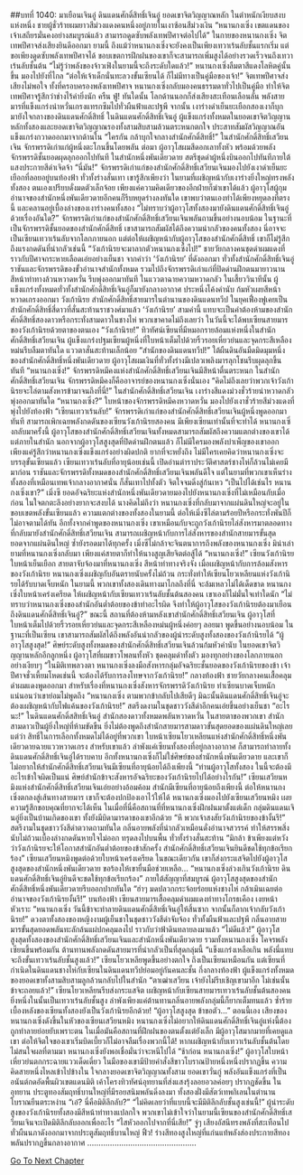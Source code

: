 ##บทที่ 1040: มาเยือนเจินอู่
ดินแดนศักดิ์สิทธิ์เจินอู่ ยอดเขาจิตวิญญาณหลัก ในตำหนักเงียบสงบแห่งหนึ่ง
ชายผู้ชั่วร้ายผมยาวสีม่วงแดงคนหนึ่งอยู่ภายในเงาซ้อนสีม่วงเงิน
“หนานกงเซิ่ง เขตแดนของเจ้าเสถียรมั่นคงอย่างสมบูรณ์แล้ว สามารถดูดซับพลังเทพปีศาจต่อไปได้”
ในกายของหนานกงเซิ่ง จิตเทพปีศาจส่งเสียงยินดีออกมา
ยามนี้ ถึงแม้ว่าหนานกงเซิ่งจะยังคงเป็นเพียงเทวาเร้นลับชั้นแรกเริ่ม แต่ขอเพียงดูดซับพลังเทพปีศาจได้ ขอบเขตการฝึกฝนของเขาก็จะสามารถเพิ่มสูงได้อย่างรวดเร็วจนถึงเทวาเร้นลับชั้นต้น
“ไม่รู้ว่าพลังของจ้าวเฟิงในยามนี้จะถึงระดับใดแล้ว!”
หนานกงเซิ่งลืมตาสีแดงโลหิตคู่นั้นขึ้น มองไปยังที่ไกล
“ต่อให้เจ้าเด็กนั่นทะลวงขั้นเซียนได้ ก็ไม่มีทางเป็นคู่มือของเจ้า!”
จิตเทพปีศาจส่งเสียงไม่พอใจ
ทั้งที่ครอบครองพลังเทพปีศาจ หนานกงเซิ่งกลับมองคนธรรมดาทั่วไปเป็นคู่มือ ทำให้จิตเทพปีศาจรู้สึกว่าช่างไร้ค่ายิ่งนัก
ครืน ฟู่!
ทันใดนั้น โลกด้านนอกก็ส่งเสียงสะเทือนเลือนลั่น พลังสายมารที่แข็งแกร่งน่าหวั่นเกรงแทรกซึมไปทั่วผืนฟ้าและปฐพี
จากนั้น เงาร่างดำเย็นยะเยือกสองเงาก็บุกมายังใจกลางของดินแดนศักดิ์สิทธิ์
ในดินแดนศักดิ์สิทธิ์เจินอู่ ผู้แข็งแกร่งทั้งหมดในยอดเขาจิตวิญญานหลักทั้งสองและยอดเขาจิตวิญญาณรองทั้งสามสิบสามล้วนตระหนกตกใจ ประสาทสัมผัสวิญญาณอันแข็งแกร่งกวาดออกมาจากด้านใน
“ใครกัน กล้าบุกใจกลางสำนักศักดิ์สิทธิ์!”
ในสำนักศักดิ์สิทธิ์เสวียนเจิน จักรพรรดิเก่าแก่ผู้หนึ่งตะโกนขึ้นโดยพลัน
ต่อมา ผู้อาวุโสผมสีดอกเลาทั้งหัว พร้อมด้วยพลังจักรพรรดิชั้นยอดผุดลุกออกไปทันที
ในสำนักหนึ่งพันเดียวดาย สตรีชุดดำผู้หนึ่งบินออกไปทันทีภายใต้แสงประกายสีดำเจิดจ้า
“นี่มัน!”
จักรพรรดิเก่าแก่ของสำนักศักดิ์สิทธิ์เสวียนเจินมองไปยังเงาดำเย็นยะเยือกที่ลอยอยู่บนท้องฟ้า ทั่วทั้งร่างสั่นเทา
เขารู้สึกเพียงว่า ในยามที่เผชิญหน้ากับเงาร่างยิ่งใหญ่ทรงพลังทั้งสอง ตนเองเปรียบดั่งมดตัวเล็กจ้อย เพียงแค่ความคิดเดียวของอีกฝ่ายก็ฆ่าเขาได้แล้ว
ผู้อาวุโสผู้กุมอำนาจของสำนักหนึ่งพันเดียวดายอีกคนก็รีบหยุดร่างลงทันใด เขาพบว่าตนเองทำได้เพียงหยุดลงที่ตรงนี้ และคลานอยู่เบื้องล่างของเงาร่างคนทั้งสอง
“ไม่ทราบว่าผู้อาวุโสทั้งสองมายังดินแดนศักดิ์สิทธิ์เจินอู่ด้วยเรื่องอันใด?”
จักรพรรดิเก่าแก่ของสำนักศักดิ์สิทธิ์เสวียนเจินพลันถามขึ้นอย่างนอบน้อม
ในฐานะที่เป็นจักรพรรดิชั้นยอดของสำนักศักดิ์สิทธิ์ เขาสามารถสัมผัสได้ถึงความน่ากลัวของคนทั้งสอง นี่อาจจะเป็นเซียนเทวาเร้นลับจากโลกภายนอก
แต่ต่อให้เผชิญหน้ากับผู้อาวุโสของสำนักศักดิ์สิทธิ์ เขาก็ไม่รู้สึกถึงแรงกดดันที่น่ากลัวเช่นนี้
“วังเก้านิรยจะมาลากตัวหนานกงเซิ่งไป!”
ชายวัยกลางคนชุดดำผมแดงที่ราวกับปีศาจกระหายเลือดเอ่ยอย่างเย็นชา
จากคำว่า ‘วังเก้านิรย’ ที่ดังออกมา ทั่วทั้งสำนักศักดิ์สิทธิ์เจินอู่ ราชันและจักรพรรดิของขั้วอำนาจสำนักทั้งหมด รวมไปถึงจักรพรรดิเก่าแก่ที่ปิดด่านฝึกตนมายาวนาน สีหน้าท่าทางล้วนหวาดหวั่น รีบพุ่งออกมาทันที ในแววตาฉายความหวาดกลัว
ในเสี้ยววินาทีนั้น ผู้แข็งแกร่งทั้งหมดทั่วทั้งสำนักศักดิ์สิทธิ์เจินอู่ก็มายังกลางอากาศ ประหนึ่งโค้งคำนับ ก้มหัวเผยสีหน้าหวาดเกรงออกมา
วังเก้านิรย สำนักศักดิ์สิทธิ์สายมารในตำนานของดินแดนทวีป ในยุคเฟื่องฟูเคยเป็นสำนักศักดิ์สิทธิ์สี่ดาวที่สั่นสะท้านราชวงศ์มาแล้ว
‘วังเก้านิรย’ สามคำนี้ แทบจะเป็นคำต้องห้ามของสำนักศักดิ์สิทธิ์สองดาวหรือกระทั่งสามดาวในชางไห่
พวกเขาคาดไม่ถึงเลยว่า ในวันนี้จะได้พบเซียนสายมารของวังเก้านิรยด้วยตาของตนเอง
“วังเก้านิรย!”
ทิวทัศน์เซียนที่มีหมอกรายล้อมแห่งหนึ่งในสำนักศักดิ์สิทธิ์เสวียนเจิน ผู้แข็งแกร่งปฐมเซียนผู้หนึ่งที่ใบหน้าเต็มไปด้วยริ้วรอยเหี่ยวย่นและจุดกระสีเหลืองหม่นรีบลืมตาทันใด แววตาสั่นสะท้านเล็กน้อย
“สำนักของดินแดนทวีป!”
ใต้ผืนดินอันมืดมิดมุมหนึ่งของสำนักศักดิ์สิทธิ์หนึ่งพันเดียวดาย ผู้อาวุโสผมเงินที่ทั่วทั้งร่างมีเปลวเพลิงมารลุกโชนรีบผุดลุกขึ้นทันที
“หนานกงเซิ่ง!”
จักรพรรดิหมีคงแห่งสำนักศักดิ์สิทธิ์เสวียนเจินมีสีหน้าตื่นตระหนก
ในสำนักศักดิ์สิทธิ์เสวียนเจิน จักรพรรดิหมีคงก็คืออาจารย์ของหนานกงเซิ่งนั่นเอง
“คิดไม่ถึงเลยว่าพวกเจ้าวังเก้านิรยจะไล่ตามสังหารข้ามาจนถึงที่นี่!”
ในสำนักศักดิ์สิทธิ์เสวียนเจิน เงาร่างสีแดงม่วงชั่วร้ายน่าหวาดกลัวพุ่งออกมาทันใด
“หนานกงเซิ่ง?”
ใบหน้าของจักรพรรดิหมีคงหวาดหวั่น มองไปยังเงาชั่วร้ายสีม่วงแดงที่พุ่งไปยังท้องฟ้า
“เซียนเทวาเร้นลับ!”
จักรพรรดิเก่าแก่ของสำนักศักดิ์สิทธิ์เสวียนเจินผู้หนึ่งพูดออกมาทันที
สามารถเพิกเฉยพลังกดดันของเซียนวังเก้านิรยสองคน มีเพียงเซียนเท่านั้นที่จะทำได้
หนานกงเซิ่งกลับมาครั้งนี้ ผู้อาวุโสของสำนักศักดิ์สิทธิ์เสวียนเจินทั้งหมดสามารถสัมผัสถึงความแตกต่างของเขาได้ แต่ภายในสำนัก นอกจากผู้อาวุโสสูงสุดที่ปิดด่านฝึกตนแล้ว ก็ไม่มีใครมองพลังบำเพ็ญของเขาออก เพียงแค่รู้สึกว่าหนานกงเซิ่งแข็งแกร่งอย่างผิดปกติ ยากที่จะหยั่งถึง
ไม่มีใครเคยคิดว่าหนานกงเซิ่งจะบรรลุขั้นเซียนแล้ว
เซียนเทวาเร้นลับที่อายุน้อยเช่นนี้ เปิดอ่านตำราประวัติศาสตร์ชางไห่ก็ล้วนไม่เคยมีมาก่อน
ราชันและจักรพรรดิทั้งหมดของสำนักศักดิ์สิทธิ์เสวียนเจินพลันดีใจ
แต่ในยามที่พวกเขาเห็นร่างทั้งสองที่เหมือนเทพเจ้ากลางอากาศนั่น ก็สั่นเทาไปทั้งตัว จิตใจจมดิ่งสู่ก้นเหว
“เป็นไปได้เช่นไร หนานกงเซิ่งเขา?”
เมิ่งซี ยอดอัจฉริยะแห่งสำนักหนึ่งพันเดียวดายมองไปยังหนานกงเซิ่งที่ไม่เหมือนกับเมื่อก่อน ในใจตกตะลึงอย่างยากจะสงบได้
นางคิดไม่ถึงว่า หนานกงเซิ่งที่กลับมาจากแผ่นดินใหญ่จะอยู่ในขอบเขตพลังขั้นเซียนแล้ว
ความแตกต่างของทั้งสองในยามนี้ ต่อให้เมิ่งซีไล่ตามร้อยปีหรือกระทั่งพันปีก็ไม่อาจตามได้ทัน
อีกทั้งจากคำพูดของหนานกงเซิ่ง เขาเหมือนกับจะถูกวังเก้านิรยไล่สังหารมาตลอดทางที่กลับมายังสำนักศักดิ์สิทธิ์เสวียนเจิน
สามารถเผชิญหน้ากับการไล่สังหารของสำนักสายมารขั้นสุดยอดจากแผ่นดินใหญ่ ซ้ำยังรอดมาได้ทุกครั้ง เมิ่งซีไม่กล้าจะจินตนาการถึงพลังของหนานกงเซิ่ง
มิน่าเล่า ยามที่หนานกงเซิ่งกลับมา เพียงแค่สายตาก็ทำให้นางสูญเสียจิตต่อสู้ได้
“หนานกงเซิ่ง!”
เซียนวังเก้านิรยใบหน้าเย็นเยือก สายตาจับจ้องมาที่หนานกงเซิ่ง สีหน้าท่าทางจริงจัง
เมื่อเผชิญหน้ากับการล้อมสังหารของวังเก้านิรย หนานกงเซิ่งเผชิญกับอันตรายนับครั้งไม่ถ้วน กระทั่งทำให้เซียนโยวเหลียนแห่งวังเก้านิรยได้รับบาดเจ็บหนัก
ในยามนี้ พวกเขาทั้งสองเดินทางมาไกลถึงที่นี่ จะล้มเหลวไม่ได้เด็ดขาด
หนานกงเซิ่งใบหน้าเคร่งเครียด ให้เผชิญหน้ากับเซียนเทวาเร้นลับชั้นต้นสองคน เขาเองก็ไม่มั่นใจเท่าใดนัก
“ไม่ทราบว่าหนานกงเซิ่งของสำนักอันต่ำต้อยของข้าทำอะไรผิด จึงทำให้ผู้อาวุโสของวังเก้านิรยต้องมาเยือนถึงดินแดนศักดิ์สิทธิ์เจินอู่?”
ขณะนี้ สถานที่ต้องห้ามหลังเขาสำนักศักดิ์สิทธิ์เสวียนเจิน ผู้อาวุโสที่ใบหน้าเต็มไปด้วยริ้วรอยเหี่ยวย่นและจุดกระสีเหลืองหม่นผู้หนึ่งค่อยๆ ลอยมา พูดขึ้นอย่างนอบน้อม
ในฐานะที่เป็นเซียน เขาสามารถสัมผัสได้ถึงพลังอันน่ากลัวของผู้นำระดับสูงทั้งสองของวังเก้านิรยได้
“ผู้อาวุโสสูงสุด!”
ศิษย์ระดับสูงทั้งหมดของสำนักศักดิ์สิทธิ์เสวียนเจินล้วนก้มหัวคำนับ
ในยอดเขาจิตวิญญานหลักอีกลูกหนึ่ง ผู้อาวุโสที่ผมขาวโพลนทั้งหัว ชุดคลุมดำทั้งตัว มองทุกอย่างของโลกภายนอกอย่างเงียบๆ
“ในมิติเทพลวงตา หนานกงเซิ่งลงมือสังหารกลุ่มอัจฉริยะชั้นยอดของวังเก้านิรยของข้า เจ้าปีศาจชั่วเหี้ยมโหดเช่นนี้ จะต้องได้รับการลงโทษจากวังเก้านิรย!”
กลางท้องฟ้า ชายวัยกลางคนเสื้อคลุมดำผมแดงพูดออกมา
สำหรับเรื่องที่หนานกงเซิ่งสังหารจักรพรรดิวังเก้านิรย ทำเซียนบาดเจ็บหนัก แน่นอนว่าเขาย่อมไม่พูดถึง
“หนานกงเซิ่ง ตามพวกข้ากลับไปเสียดีๆ มิฉะนั้นดินแดนศักดิ์สิทธิ์เจินอู่จะต้องเผชิญหน้ากับไฟแค้นของวังเก้านิรย!”
สตรีงดงามในชุดชาววังสีดำอีกคนเอ่ยขึ้นอย่างเย็นชา
“อะไรนะ!”
ในดินแดนศักดิ์สสิทธิ์เจินอู่ สำนักสองดาวทั้งหมดพลันหวาดหวั่น
ในสายตาของพวกเขา สำนักสามดาวเป็นผู้ยิ่งใหญ่ที่ห้ามขัดขืน ยิ่งไม่ต้องพูดถึงสำนักสายมารสามดาวขั้นสุดยอดของแผ่นดินใหญ่เลย
แต่ว่า สิทธิ์ในการเลือกทั้งหมดไม่ได้อยู่ที่พวกเขา
ใบหน้าเซียนโยวเหลียนแห่งสำนักศักดิ์สิทธิ์หนึ่งพันเดียวดายฉายแววหวาดเกรง
สำหรับเขาแล้ว ลำพังแค่เซียนทั้งสองที่อยู่กลางอากาศ ก็สามารถทำลายทั้งดินแดนศักดิ์สิทธิ์เจินอู่ได้ราบคาบ
อีกทั้งหนานกงเซิ่งก็ไม่ใช่ศิษย์ของสำนักหนึ่งพันเดียวดาย และเขาก็ไม่อยากให้สำนักศักดิ์สิทธิ์เสวียนเจินมีเซียนที่อายุน้อยได้ถึงเพียงนี้
“ท่านผู้อาวุโสทั้งสอง ในนี้จะต้องมีอะไรเข้าใจผิดเป็นแน่ ศิษย์สำนักข้าจะสังหารอัจฉริยะของวังเก้านิรยไปได้อย่างไรกัน!”
เซียนเสวียนหมิงแห่งสำนักศักดิ์สิทธิ์เสวียนเจินเอ่ยอย่างอ้อมค้อม
สำนักมีเซียนที่อายุน้อยถึงเพียงนี้ ต่อให้หนานกงเซิ่งตกลงสู่เส้นทางสายมาร เขาก็จะต้องปกป้องเอาไว้ให้ได้
หนานกงเซิ่งมองไปยังเซียนเสวียนหมิง เผยความรู้สึกขอบคุณที่ยากจะได้เห็น
ในเมื่อที่นี่คือสถานที่ที่หนานกงเซิ่งฝึกฝนมาตั้งแต่เด็ก กลุ่มดินแดนเจินอู่ยิ่งเป็นบ้านเกิดของเขา ทั้งยังมีบิดามารดาของเขาอีกด้วย
“หึ พวกเจ้าสงสัยวังเก้านิรยของข้างั้นรึ!”
สตรีงามในชุดชาววังสีดำตวาดถามทันใด
กลิ่นอายพลังที่น่ากลัวเหมือนดั่งอำนาจสวรรค์ ทำให้สรรพสิ่งนับไม่ถ้วนเบื้องล่างกดดันหายใจไม่ออก ทรุดลงไปบนพื้น ทั่วทั้งร่างสั่นสะท้าน
“มิกล้า ข้าเพียงแต่หวังว่าวังเก้านิรยจะให้โอกาสสำนักอันต่ำต้อยของข้าสักครั้ง สำนักศักดิ์สิทธิ์เสวียนเจินยินดีชดใช้ทุกข้อเรียกร้อง”
เซียนเสวียนหมิงพูดต่อด้วยใบหน้าเคร่งเครียด
ในขณะเดียวกัน เขาก็ส่งกระแสจิตไปยังผู้อาวุโสสูงสุดของสำนักหนึ่งพันเดียวดาย ขอร้องให้เขายื่นมือช่วยเหลือ…
“หนานกงเซิ่งล่วงเกินวังเก้านิรย ดินแดนศักดิ์สิทธิ์เจินอู่ยินดีจะชดใช้ทุกข้อเรียกร้อง”
ภายใต้สัญญาที่สมบูรณ์ ผู้อาวุโสสูงสุดของสำนักศักดิ์สิทธิ์หนึ่งพันเดียวดายรีบออกปากทันใด
“ฮ่าๆ มดปลวกกระจ้อยร่อยแห่งชางไห่ กล้าเมินเฉยต่ออำนาจของวังเก้านิรยงั้นรึ!”
บนท้องฟ้า เซียนสายมารเสื้อคลุมดำผมแดงท่าทางโกรธเคือง เงยหน้าหัวเราะ
“หนานกงเซิ่ง วันนี้ข้าจะทำลายดินแดนศักดิ์สิทธิ์เจินอู่ให้สิ้นซาก จากนั้นก็ลากเจ้ากลับวังเก้านิรย!”
ดวงตาทั้งสองของหญิงงามผู้เย็นชาในชุดชาววังสีดำจับจ้อง
ทั่วทั้งผืนฟ้าและปฐพี กลิ่นอายสายมารขั้นสุดยอดพลันทะลักล้นแผ่ปกคลุมลงไป ราวกับว่าฟ้าดินทลายลงมาแล้ว
“ไม่ดีแล้ว!”
ผู้อาวุโสสูงสุดทั้งสองของสำนักศักดิ์สิทธิ์เสวียนเจินและสำนักหนึ่งพันเดียวดาย รวมทั้งหนานกงเซิ่ง โคจรพลังเซียนขึ้นพร้อมกัน ต้านทานพลังกดดันสายมารที่น่ากลัวเป็นที่สุดกลุ่มนี้
“แข็งแกร่งเหลือเกิน พลังนี่แทบจะถึงขั้นเทวาเร้นลับชั้นสูงแล้ว!”
เซียนโยวเหลียพูดขึ้นอย่างตกใจ
ถึงเป็นเซียนเหมือนกัน แต่เซียนที่กำเนิดในดินแดนชางไห่กับเซียนในดินแดนทวีปย่อมอยู่กันคนละชั้น
กึ่งกลางท้องฟ้า ผู้แข็งแกร่งทั้งหมดของยอดเขาทั้งสามสิบสามลูกล้วนกลับไปในสำนัก
“ตาเฒ่าเสวียน เจ้ายังไม่รีบเชิญเขามาอีก ไม่เช่นนั้นข้าจะถอยแล้ว!”
เซียนโยวเหลียนรีบส่งกระแสจิต
เผชิญหน้ากับเซียนสายมารเทวาเร้นลับชั้นต้นสองคน ยิ่งหนึ่งในนั้นเป็นเทวาเร้นลับชั้นสูง ลำพังเพียงแค่ต้านทานกลิ่นอายพลังกลุ่มนี้ก็ยากเต็มทนแล้ว
ซ้ำร้ายเบื้องหลังของเซียนทั้งสองยังเป็นวังเก้านิรยอีกด้วย!
“ผู้อาวุโสสูงสุด ข้าขอตัว…”
ตอนนี้เอง เสียงของหนานกงเซิ่งดังขึ้นในหัวของเซียนเสวียนหมิง
หนานกงเซิ่งไม่อยากให้ดินแดนศักดิ์สิทธิ์เจินอู่แห่งนี้ต้องถูกทำลายย่อยยับเพราะตน ในเมื่อมันคือสถานที่ฝึกฝนของตนตั้งแต่ยังเล็ก มีผู้อาวุโสมากมายที่เคยดูแลเขา
ต่อให้จิตใจของเขาเริ่มบิดเบี้ยวก็ไม่อาจลืมเรื่องพวกนี้ได้!
หากเผชิญหน้ากับเทวาเร้นลับชั้นต้นโดยไม่สนใจผลที่ตามมา หนานกงเซิ่งยังพอเชื่อมั่นว่าจะหนีไปได้
“ช้าก่อน หนานกงเซิ่ง!”
ผู้อาวุโสใบหน้าเหี่ยวย่นตกกระฉายแววเด็ดเดี่ยว
ในมือของเขามีป้ายคำสั่งสีขาวโบราณป้ายหนึ่งหนึ่งปรากฏขึ้น ความคิดสายหนึ่งไหลเข้าไปข้างใน
ใจกลางยอดเขาจิตวิญญาณทั้งสาม ยอดเขาวั่นกู่
พลังอันแข็งแกร่งที่เป็นอนันต์กดอัดพื้นผิวเขตแดนมิติ เค้าโครงทิวทัศน์อุทยานที่ส่งแสงรุ้งลอยอวลค่อยๆ ปรากฏชัดขึ้น
ในอุทยาน ประตูทองสัมฤทธิ์บานใหญ่ที่มีรอยสนิมพลันดิ่งลงมา ทั้งสองฝั่งมีสัตว์เทพกิเลนในตำนานโบราณยืนตระหง่าน
“เอ๋? นี่คือมิติลึกลับ?”
“ไม่คิดเลยว่าที่แบบนี้จะมีมิติลึกลับชั้นสูงเช่นนี้!”
ผู้นำระดับสูงของวังเก้านิรยทั้งสองมีสีหน้าท่าทางแปลกใจ
พวกเขาไม่เข้าใจว่าในยามนี้เซียนของสำนักศักดิ์สิทธิ์เสวียนเจินจะเปิดมิติลึกลับออกเพื่ออะไร
“ไสหัวออกไปจากที่นี่เสีย!”
จู่ๆ เสียงอัสนีทรงพลังที่สะเทือนไปทั่วผืนนภาดังออกมาจากประตูสัมฤทธิ์บานใหญ่
ฟิ้ว!
ร่างสีทองสูงใหญ่ที่แก่นแท้พลังส่องประกายสีทองพลันปรากฏขึ้นกลางอากาศ
…………………………………………


[Go To Next Chapter]( ./278.md)